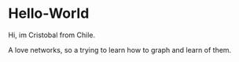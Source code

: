 # Hello-World

Hi, im Cristobal from Chile.

A love networks, so a trying to learn how to graph and learn of them.
